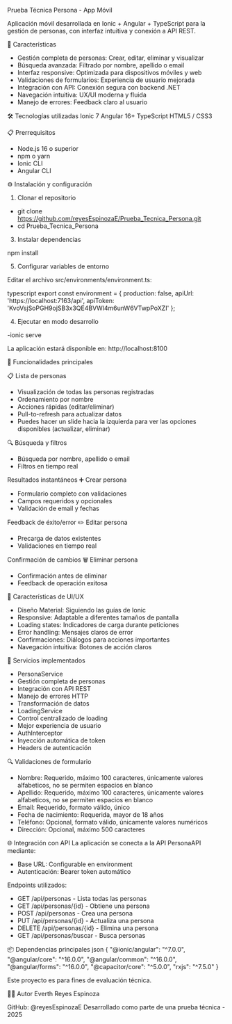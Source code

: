 Prueba Técnica Persona - App Móvil

Aplicación móvil desarrollada en Ionic + Angular + TypeScript para la gestión de personas, con interfaz intuitiva y conexión a API REST.

🚀 Características
- Gestión completa de personas: Crear, editar, eliminar y visualizar
- Búsqueda avanzada: Filtrado por nombre, apellido o email
- Interfaz responsive: Optimizada para dispositivos móviles y web
- Validaciones de formularios: Experiencia de usuario mejorada
- Integración con API: Conexión segura con backend .NET
- Navegación intuitiva: UX/UI moderna y fluida
- Manejo de errores: Feedback claro al usuario

🛠️ Tecnologías utilizadas
Ionic 7
Angular 16+
TypeScript
HTML5 / CSS3

📋 Prerrequisitos
- Node.js 16 o superior
- npm o yarn
- Ionic CLI
- Angular CLI

⚙️ Instalación y configuración

1. Clonar el repositorio
- git clone https://github.com/reyesEspinozaE/Prueba_Tecnica_Persona.git
- cd Prueba_Tecnica_Persona

3. Instalar dependencias

npm install

5. Configurar variables de entorno
   
Editar el archivo src/environments/environment.ts:

typescript
export const environment = {
  production: false,
  apiUrl: 'https://localhost:7163/api',
  apiToken: 'KvoVsjSoPGH9ojSB3x3QE4BVWl4m6unW6VTwpPoXZI'
};

4. Ejecutar en modo desarrollo

-ionic serve

La aplicación estará disponible en: http://localhost:8100

🎯 Funcionalidades principales

📋 Lista de personas
- Visualización de todas las personas registradas
- Ordenamiento por nombre
- Acciones rápidas (editar/eliminar)
- Pull-to-refresh para actualizar datos
- Puedes hacer un slide hacia la izquierda para ver las opciones disponibles (actualizar, eliminar)

🔍 Búsqueda y filtros
- Búsqueda por nombre, apellido o email
- Filtros en tiempo real

Resultados instantáneos
➕ Crear persona

- Formulario completo con validaciones
- Campos requeridos y opcionales
- Validación de email y fechas

Feedback de éxito/error
✏️ Editar persona
- Precarga de datos existentes
- Validaciones en tiempo real

Confirmación de cambios
🗑️ Eliminar persona

- Confirmación antes de eliminar
- Feedback de operación exitosa

🎨 Características de UI/UX

- Diseño Material: Siguiendo las guías de Ionic
- Responsive: Adaptable a diferentes tamaños de pantalla
- Loading states: Indicadores de carga durante peticiones
- Error handling: Mensajes claros de error
- Confirmaciones: Diálogos para acciones importantes
- Navegación intuitiva: Botones de acción claros

🔧 Servicios implementados

- PersonaService
- Gestión completa de personas
- Integración con API REST
- Manejo de errores HTTP
- Transformación de datos
- LoadingService
- Control centralizado de loading
- Mejor experiencia de usuario
- AuthInterceptor
- Inyección automática de token
- Headers de autenticación

🔍 Validaciones de formulario

- Nombre: Requerido, máximo 100 caracteres, únicamente valores alfabeticos, no se permiten espacios en blanco
- Apellido: Requerido, máximo 100 caracteres, únicamente valores alfabeticos, no se permiten espacios en blanco
- Email: Requerido, formato válido, único
- Fecha de nacimiento: Requerida, mayor de 18 años
- Teléfono: Opcional, formato válido, únicamente valores numéricos
- Dirección: Opcional, máximo 500 caracteres
  
🌐 Integración con API
La aplicación se conecta a la API PersonaAPI mediante:

- Base URL: Configurable en environment
- Autenticación: Bearer token automático

Endpoints utilizados:
- GET /api/personas - Lista todas las personas
- GET /api/personas/{id} - Obtiene una persona
- POST /api/personas - Crea una persona
- PUT /api/personas/{id} - Actualiza una persona
- DELETE /api/personas/{id} - Elimina una persona
- GET /api/personas/buscar - Busca personas

📦 Dependencias principales
json
{
  "@ionic/angular": "^7.0.0",
  "@angular/core": "^16.0.0",
  "@angular/common": "^16.0.0",
  "@angular/forms": "^16.0.0",
  "@capacitor/core": "^5.0.0",
  "rxjs": "^7.5.0"
}

Este proyecto es para fines de evaluación técnica.

👨‍💻 Autor
Everth Reyes Espinoza

GitHub: @reyesEspinozaE
Desarrollado como parte de una prueba técnica - 2025
